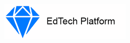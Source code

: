 [![ProjectLogo](https://github.com/Raisin228/test_task_for_HardQode/blob/main/photos/Logo.png)](https://github.com/Raisin228/test_task_for_HardQode)